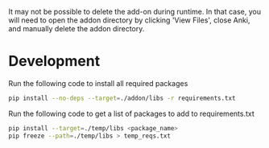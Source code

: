 
It may not be possible to delete the add-on during runtime.
In that case, you will need to open the addon directory by clicking 'View Files', 
close Anki, and manually delete the addon directory.

# Development

Run the following code to install all required packages
```bash
pip install --no-deps --target=./addon/libs -r requirements.txt
```

Run the following code to get a list of packages to add to requirements.txt
```bash
pip install --target=./temp/libs <package_name>
pip freeze --path=./temp/libs > temp_reqs.txt
```


